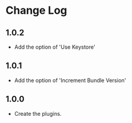 # Change Log

## 1.0.2
- Add the option of 'Use Keystore'

## 1.0.1
- Add the option of 'Increment Bundle Version'

## 1.0.0
- Create the plugins.